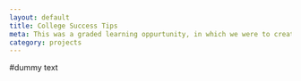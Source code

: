 ```yaml
---
layout: default
title: College Success Tips
meta: This was a graded learning oppurtunity, in which we were to create a site that would house tips for success in college
category: projects
---
```


#dummy text
